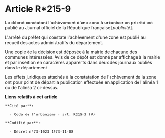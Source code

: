 # Article R*215-9

Le décret constatant l'achèvement d'une zone à urbaniser en priorité est publié au Journal officiel de la République
française [*publicité*].

L'arrêté du préfet qui constate l'achèvement d'une zone est publié au recueil des actes administratifs du département.

Une copie de la décision est déposée à la mairie de chacune des communes intéressées. Avis de ce dépôt est donné par
affichage à la mairie et par insertion en caractères apparents dans deux des journaux publiés dans le département.

Les effets juridiques attachés à la constatation de l'achèvement de la zone ont pour point de départ la publication effectuée
en application de l'alinéa 1 ou de l'alinéa 2 ci-dessus.

**Liens relatifs à cet article**

	**Cité par**:

	  - Code de l'urbanisme - art. R215-3 (V)

	**Codifié par**:

	  - Décret n°73-1023 1973-11-08
